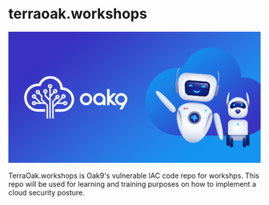 # terraoak.workshops
![TerraOak](oak9-logo.png)

TerraOak.workshops is Oak9's vulnerable IAC code repo for workshps.  This repo will be used for learning and training purposes on how to implement a cloud security posture. 


